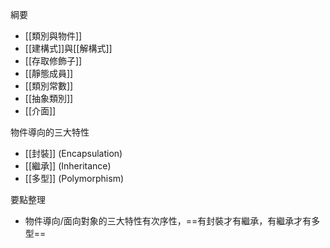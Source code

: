綱要
* [[類別與物件]]
* [[建構式]]與[[解構式]]
* [[存取修飾子]]
* [[靜態成員]]
* [[類別常數]]
* [[抽象類別]]
* [[介面]]

物件導向的三大特性
- [[封裝]] (Encapsulation)
- [[繼承]] (Inheritance)
- [[多型]] (Polymorphism)

要點整理
* 物件導向/面向對象的三大特性有次序性，==有封裝才有繼承，有繼承才有多型==